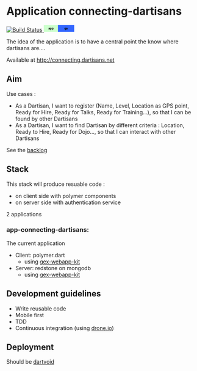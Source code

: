 
# Application connecting-dartisans

[![Build Status](https://drone.io/github.com/GeReinhart/app-connecting-dartisans/status.png)](https://drone.io/github.com/GeReinhart/app-connecting-dartisans/latest)[ ![App in QA](https://raw.githubusercontent.com/GeReinhart/app-connecting-dartisans/master/doc/images/appQa.png)](https://qa-connecting-dartisans.herokuapp.com/)

The idea of the application is to have a central point the know where dartisans are....﻿

Available at http://connecting.dartisans.net

## Aim

Use cases :
-  As a Dartisan, I want to register  (Name, Level, Location as GPS point, Ready for Hire, Ready for Talks, Ready for Training...), so that I can be found by other Dartisans
-  As a Dartisan, I want to find Dartisan by different criteria : Location, Ready to Hire,  Ready for Dojo..., so that I can interact with other Dartisans


See the [backlog][3]

## Stack

This stack will produce resuable code :
- on client side with polymer components
- on server side with authentication service

2 applications 

### app-connecting-dartisans: 
The current application
- Client: polymer.dart
  - using [gex-webapp-kit][4]
- Server: redstone on mongodb 
  - using [gex-webapp-kit][4]

## Development guidelines

- Write reusable code
- Mobile first
- TDD
- Continuous integration (using [drone.io][1])

## Deployment
Should be [dartvoid][2]

[1]: https://drone.io/github.com/GeReinhart/dapp-connecting-dartisans/latest
[2]: http://www.dartvoid.com
[3]: https://trello.com/b/5y2Qyd8P/connecting-dartisans
[4]: https://github.com/GeReinhart/dart-gex-webapp-kit-client 
